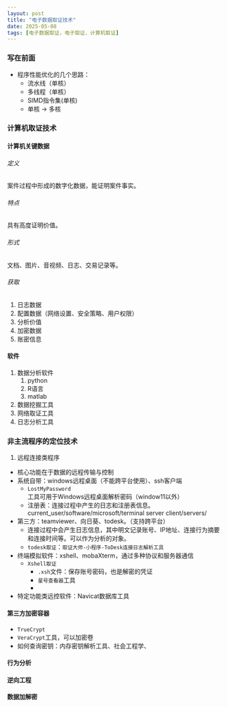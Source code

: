 ```yaml
---
layout: post
title: "电子数据取证技术"
date: 2025-05-08
tags: [电子数据取证，电子取证，计算机取证]
---
```


### 写在前面
+ 程序性能优化的几个思路：
  + 流水线（单核）
  + 多线程（单核）
  + SIMD指令集(单核)
  + 单核 &rightarrow; 多核

### 计算机取证技术

#### 计算机关键数据
###### 定义
案件过程中形成的数字化数据，能证明案件事实。
###### 特点
具有高度证明价值。
###### 形式
文档、图片、音视频、日志、交易记录等。
###### 获取
1. 日志数据
2. 配置数据（网络设置、安全策略、用户权限）
3. 分析价值
4. 加密数据
5. 账密信息

#### 软件
1. 数据分析软件
   1. python
   2. R语言
   3. matlab
2. 数据挖掘工具
3. 网络取证工具
4. 日志分析工具

### 非主流程序的定位技术
1. 远程连接类程序
  + 核心功能在于数据的远程传输与控制
  + 系统自带：windows远程桌面（不能跨平台使用）、ssh客户端
    + `LostMyPassword`工具可用于Windows远程桌面解析密码（window11以外）
    + 注册表：连接过程中产生的日志和注册表信息。current_user/software/microsoft/terminal server client/servers/
  + 第三方：teamviewer、向日葵、todesk。（支持跨平台）
    + 连接过程中会产生日志信息，其中明文记录账号、IP地址、连接行为摘要和连接时间等。可以作为分析的对象。
    + `todesk取证`：`取证大师-小程序-ToDesk连接日志解析工具`
  + 终端模拟软件：xshell、mobaXterm，通过多种协议和服务器通信
    + `Xshell取证`
      + `.xsh`文件：保存账号密码，也是解密的凭证
      + `星号查看器`工具
      + 
  + 特定功能类远控软件：Navicat数据库工具

#### 第三方加密容器
+ `TrueCrypt`
+ `VeraCrypt`工具，可以加密卷
+ 如何查询密钥：内存密钥解析工具、社会工程学、

#### 行为分析
#### 逆向工程
#### 数据加解密